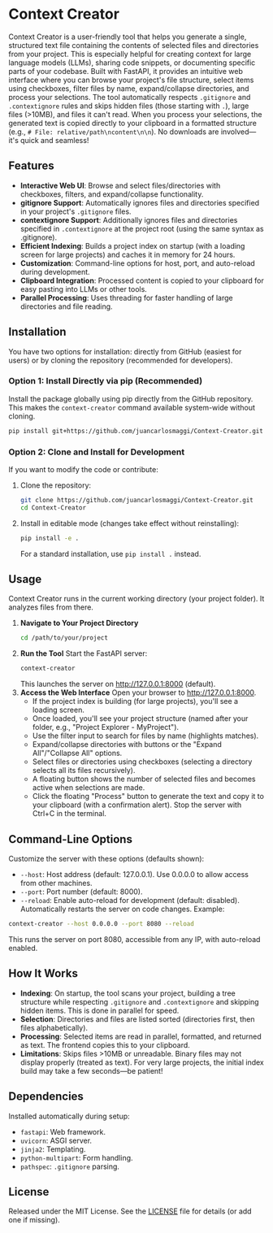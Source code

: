 # Context Creator
Context Creator is a user-friendly tool that helps you generate a single, structured text file containing the contents of selected files and directories from your project. This is especially helpful for creating context for large language models (LLMs), sharing code snippets, or documenting specific parts of your codebase.
Built with FastAPI, it provides an intuitive web interface where you can browse your project's file structure, select items using checkboxes, filter files by name, expand/collapse directories, and process your selections. The tool automatically respects `.gitignore` and `.contextignore` rules and skips hidden files (those starting with `.`), large files (>10MB), and files it can't read.
When you process your selections, the generated text is copied directly to your clipboard in a formatted structure (e.g., `# File: relative/path\ncontent\n\n`). No downloads are involved—it's quick and seamless!
## Features
- **Interactive Web UI**: Browse and select files/directories with checkboxes, filters, and expand/collapse functionality.
- **gitignore Support**: Automatically ignores files and directories specified in your project's `.gitignore` files.
- **contextignore Support**: Additionally ignores files and directories specified in `.contextignore` at the project root (using the same syntax as .gitignore).
- **Efficient Indexing**: Builds a project index on startup (with a loading screen for large projects) and caches it in memory for 24 hours.
- **Customization**: Command-line options for host, port, and auto-reload during development.
- **Clipboard Integration**: Processed content is copied to your clipboard for easy pasting into LLMs or other tools.
- **Parallel Processing**: Uses threading for faster handling of large directories and file reading.
## Installation
You have two options for installation: directly from GitHub (easiest for users) or by cloning the repository (recommended for developers).
### Option 1: Install Directly via pip (Recommended)
Install the package globally using pip directly from the GitHub repository. This makes the `context-creator` command available system-wide without cloning.
```bash
pip install git+https://github.com/juancarlosmaggi/Context-Creator.git
```
### Option 2: Clone and Install for Development
If you want to modify the code or contribute:
1. Clone the repository:
   ```bash
   git clone https://github.com/juancarlosmaggi/Context-Creator.git
   cd Context-Creator
   ```
2. Install in editable mode (changes take effect without reinstalling):
   ```bash
   pip install -e .
   ```
   For a standard installation, use `pip install .` instead.
## Usage
Context Creator runs in the current working directory (your project folder). It analyzes files from there.
1. **Navigate to Your Project Directory**
   ```bash
   cd /path/to/your/project
   ```
2. **Run the Tool**
   Start the FastAPI server:
   ```bash
   context-creator
   ```
   This launches the server on http://127.0.0.1:8000 (default).
3. **Access the Web Interface**
   Open your browser to http://127.0.0.1:8000.
   - If the project index is building (for large projects), you'll see a loading screen.
   - Once loaded, you'll see your project structure (named after your folder, e.g., "Project Explorer - MyProject").
   - Use the filter input to search for files by name (highlights matches).
   - Expand/collapse directories with buttons or the "Expand All"/"Collapse All" options.
   - Select files or directories using checkboxes (selecting a directory selects all its files recursively).
   - A floating button shows the number of selected files and becomes active when selections are made.
   - Click the floating "Process" button to generate the text and copy it to your clipboard (with a confirmation alert).
   Stop the server with Ctrl+C in the terminal.
## Command-Line Options
Customize the server with these options (defaults shown):
- `--host`: Host address (default: 127.0.0.1). Use 0.0.0.0 to allow access from other machines.
- `--port`: Port number (default: 8000).
- `--reload`: Enable auto-reload for development (default: disabled). Automatically restarts the server on code changes.
Example:
```bash
context-creator --host 0.0.0.0 --port 8080 --reload
```
This runs the server on port 8080, accessible from any IP, with auto-reload enabled.
## How It Works
- **Indexing**: On startup, the tool scans your project, building a tree structure while respecting `.gitignore` and `.contextignore` and skipping hidden items. This is done in parallel for speed.
- **Selection**: Directories and files are listed sorted (directories first, then files alphabetically).
- **Processing**: Selected items are read in parallel, formatted, and returned as text. The frontend copies this to your clipboard.
- **Limitations**: Skips files >10MB or unreadable. Binary files may not display properly (treated as text).
For very large projects, the initial index build may take a few seconds—be patient!
## Dependencies
Installed automatically during setup:
- `fastapi`: Web framework.
- `uvicorn`: ASGI server.
- `jinja2`: Templating.
- `python-multipart`: Form handling.
- `pathspec`: `.gitignore` parsing.
## License
Released under the MIT License. See the [LICENSE](LICENSE) file for details (or add one if missing).